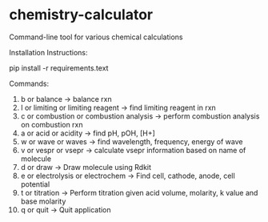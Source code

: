 # chemistry-calculator
Command-line tool for various chemical calculations

Installation Instructions:

pip install -r requirements.text

Commands:

1. b or balance -> balance rxn
2. l or limiting or limiting reagent -> find limiting reagent in rxn
3. c or combustion or combustion analysis -> perform combustion analysis on combustion rxn
4. a or acid or acidity -> find pH, pOH, [H+]
5. w or wave or waves -> find wavelength, frequency, energy of wave
6. v or vespr or vsepr -> calculate vsepr information based on name of molecule
7. d or draw -> Draw molecule using Rdkit
8. e or electrolysis or electrochem -> Find cell, cathode, anode, cell potential
9. t or titration -> Perform titration given acid volume, molarity, k value and base molarity
10. q or quit -> Quit application
